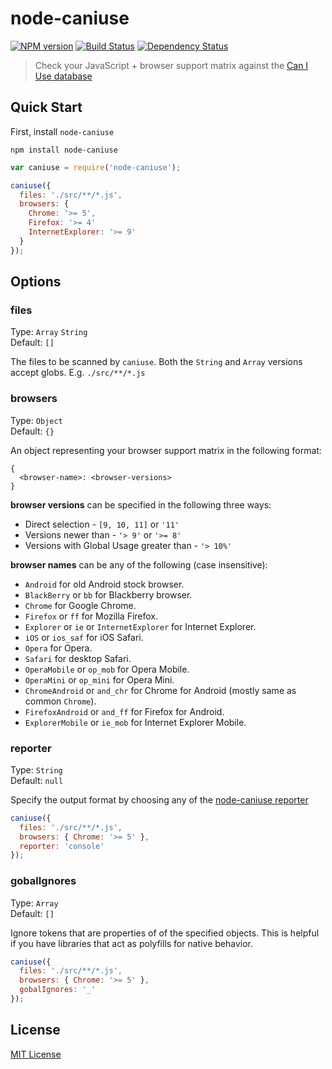 # node-caniuse
[![NPM version][npm-image]][npm-url] [![Build Status][travis-image]][travis-url] [![Dependency Status][depstat-image]][depstat-url]

> Check your JavaScript + browser support matrix against the [Can I Use database](http://caniuse.com/)

## Quick Start

First, install `node-caniuse`

```shell
npm install node-caniuse
```

```javascript
var caniuse = require('node-caniuse');

caniuse({
  files: './src/**/*.js',
  browsers: {
    Chrome: '>= 5',
    Firefox: '>= 4'
    InternetExplorer: '>= 9'
  }
});
```

## Options

### files

Type: `Array` `String`  
Default: `[]`

The files to be scanned by `caniuse`. Both the `String` and `Array` versions accept globs. E.g. `./src/**/*.js`

### browsers

Type: `Object`  
Default: `{}`

An object representing your browser support matrix in the following format:

```
{
  <browser-name>: <browser-versions>
}
```

**browser versions** can be specified in the following three ways:

* Direct selection - `[9, 10, 11]` or `'11'`
* Versions newer than - `'> 9'` or `'>= 8'`
* Versions with Global Usage greater than - `'> 10%'`

**browser names** can be any of the following (case insensitive):

* `Android` for old Android stock browser.
* `BlackBerry` or `bb` for Blackberry browser.
* `Chrome` for Google Chrome.
* `Firefox` or `ff` for Mozilla Firefox.
* `Explorer` or `ie` or `InternetExplorer` for Internet Explorer.
* `iOS` or `ios_saf` for iOS Safari.
* `Opera` for Opera.
* `Safari` for desktop Safari.
* `OperaMobile` or `op_mob` for Opera Mobile.
* `OperaMini` or `op_mini` for Opera Mini.
* `ChromeAndroid` or `and_chr` for Chrome for Android
  (mostly same as common `Chrome`).
* `FirefoxAndroid` or `and_ff` for Firefox for Android.
* `ExplorerMobile` or `ie_mob` for Internet Explorer Mobile.

### reporter

Type: `String`  
Default: `null`

Specify the output format by choosing any of the [node-caniuse reporter](https://github.com/baer/node-caniuse/tree/master/lib/reporters)

```javascript
caniuse({
  files: './src/**/*.js',
  browsers: { Chrome: '>= 5' },
  reporter: 'console'
});
```

### gobalIgnores

Type: `Array`  
Default: `[]`

Ignore tokens that are properties of of the specified objects. This is helpful if you have libraries that act as polyfills for native behavior.

```javascript
caniuse({
  files: './src/**/*.js',
  browsers: { Chrome: '>= 5' },
  gobalIgnores: '_'
});
```

## License

[MIT License](http://opensource.org/licenses/MIT)

[npm-url]: https://npmjs.org/package/node-caniuse
[npm-image]: https://badge.fury.io/js/node-caniuse.png

[depstat-url]: https://david-dm.org/baer/node-caniuse
[depstat-image]: https://david-dm.org/baer/node-caniuse.png

[travis-url]: http://travis-ci.org/baer/node-caniuse
[travis-image]: https://secure.travis-ci.org/baer/node-caniuse.png?branch=master
